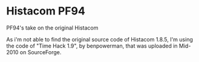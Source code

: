 # Histacom PF94
 PF94's take on the original Histacom

As i'm not able to find the original source code of Histacom 1.8.5, I'm using the code of "Time Hack 1.9", by benpowerman, that was uploaded in Mid-2010 on SourceForge.
